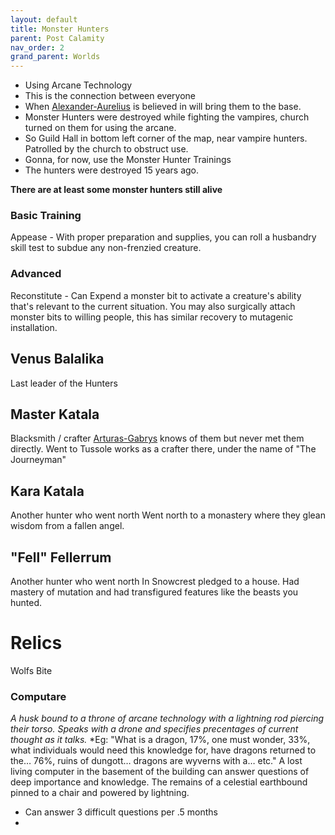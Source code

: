 ```yaml
---
layout: default
title: Monster Hunters
parent: Post Calamity
nav_order: 2
grand_parent: Worlds
---
```

* Using Arcane Technology
* This is the connection between everyone
* When [Alexander-Aurelius](Alexander-Aurelius) is believed in will bring them to the base.
* Monster Hunters were destroyed while fighting the vampires, church turned on them for using the arcane.
* So Guild Hall in bottom left corner of the map, near vampire hunters. Patrolled by the church to obstruct use.
* Gonna, for now, use the Monster Hunter Trainings
* The hunters were destroyed 15 years ago.

**There are at least some monster hunters still alive**
### Basic Training
Appease - With proper preparation and supplies, you can roll a husbandry skill test to subdue any non-frenzied creature.  

### Advanced
Reconstitute - Can Expend a monster bit to activate a creature's ability that's relevant to the current situation. You may also surgically attach monster bits to willing people, this has similar recovery to mutagenic installation.

## Venus Balalika
Last leader of the Hunters

## Master Katala
Blacksmith / crafter
[Arturas-Gabrys](Game/Worlds/Post-Calamity/Arturas-Gabrys) knows of them but never met them directly.
Went to Tussole works as a crafter there, under the name of "The Journeyman"

## Kara Katala
Another hunter who went north
Went north to a monastery where they glean wisdom from a fallen angel. 

## "Fell" Fellerrum
Another hunter who went north
In Snowcrest pledged to a house. 
Had mastery of mutation and had transfigured features like the beasts you hunted. 

# Relics
Wolfs Bite

### Computare
*A husk bound to a throne of arcane technology with a lightning rod piercing their torso. Speaks with a drone and specifies precentages of current thought as it talks.*
*Eg: "What is a dragon, 17%, one must wonder, 33%, what individuals would need this knowledge for, have dragons returned to the… 76%, ruins of dungott… dragons are wyverns with a… etc."
A lost living computer in the basement of the building can answer questions of deep importance and knowledge. The remains of a celestial earthbound pinned to a chair and powered by lightning. 

* Can answer 3 difficult questions per .5 months
* 